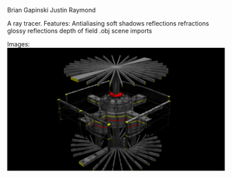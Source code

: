 Brian Gapinski
Justin Raymond

A ray tracer.
Features:
Antialiasing
soft shadows
reflections
refractions
glossy reflections
depth of field
.obj scene imports

Images:
![Station](https://github.com/jrraymond/ray-tracer/blob/master/images/station.png)
